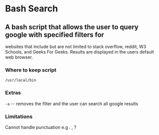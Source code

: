 # Bash Search

## A bash script that allows the user to query google with specified filters for 
websites that include but are not limited to stack overflow, reddit, W3 Schools, 
and Geeks For Geeks. Results are displayed in the users default web browser.

### Where to keep script

`/usr/local/bin`

### Extras

`-a` -- removes the filter and the user can search all google results

### Limitations

Cannot handle punctuation e.g . , ?


